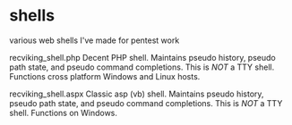 # shells
various web shells I've made for pentest work

recviking_shell.php
Decent PHP shell. Maintains pseudo history, pseudo path state, and pseudo command completions. This is *NOT* a TTY shell. Functions cross platform Windows and Linux hosts.

recviking_shell.aspx
Classic asp (vb) shell. Maintains pseudo history, pseudo path state, and pseudo command completions. This is *NOT* a TTY shell. Functions on Windows.
